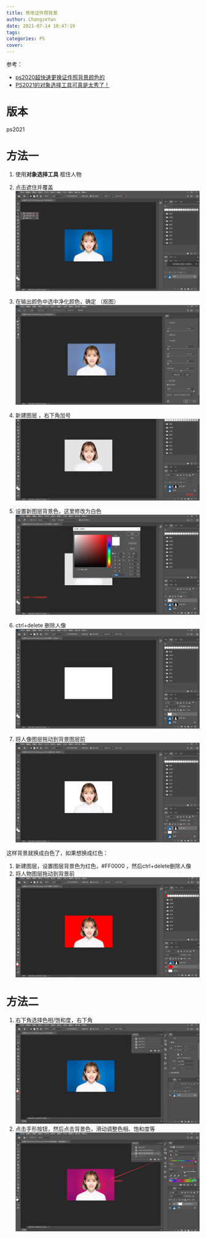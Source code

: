 ```yaml
---
title: 修改证件照背景
author: ChangzeYan
date: 2021-07-14 10:47:19
tags: 
categories: PS
cover:
---
```


参考：
- [ps2020超快速更换证件照背景颜色的](https://www.bilibili.com/video/BV1Q741147i4?from=search&seid=10245401262887271741)
- [PS2021的对象选择工具可真是太秀了！](https://www.bilibili.com/video/BV15A411p7RU?t=8)

# 版本

ps2021

# 方法一

1. 使用**对象选择工具** 框住人物
2. 点击遮住并覆盖
![对象选择工具](https://github.com/ChangzeYan/ChangzeYan.github.io/raw/hexo/source/pic/ps_del_bg1.png)

3. 在输出颜色中选中净化颜色，确定 （抠图）
![净化颜色](https://github.com/ChangzeYan/ChangzeYan.github.io/raw/hexo/source/pic/ps_del_bg2.png)
4. 新建图层 ，右下角加号
![新建图层](https://github.com/ChangzeYan/ChangzeYan.github.io/raw/hexo/source/pic/ps_del_bg3.png)

5. 设置新图层背景色，这里修改为白色
![设置新图层背景色](https://github.com/ChangzeYan/ChangzeYan.github.io/raw/hexo/source/pic/ps_del_bg4.png)
6. ctrl+delete 删除人像
![删除人像](https://github.com/ChangzeYan/ChangzeYan.github.io/raw/hexo/source/pic/ps_del_bg5.png)
7. 将人像图层拖动到背景图层前
![拖动图层](https://github.com/ChangzeYan/ChangzeYan.github.io/raw/hexo/source/pic/ps_del_bg6.png)

这样背景就换成白色了，如果想换成红色：
1. 新建图层，设置图层背景色为红色，#FF0000 ，然后ctrl+delete删除人像
2. 将人物图层拖动到背景前
![拖动图层](https://github.com/ChangzeYan/ChangzeYan.github.io/raw/hexo/source/pic/ps_del_bg7.png)


# 方法二
1. 右下角选择色相/饱和度，右下角
![选择色相饱和度](https://github.com/ChangzeYan/ChangzeYan.github.io/raw/hexo/source/pic/ps_del_bg8.png)
2. 点击手形按钮，然后点击背景色，滑动调整色相、饱和度等
![选择色相饱和度](https://github.com/ChangzeYan/ChangzeYan.github.io/raw/hexo/source/pic/ps_del_bg9.png)